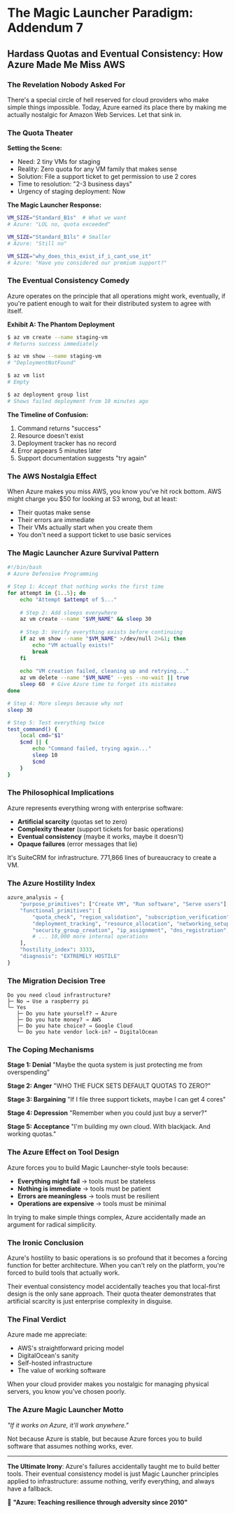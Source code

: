 # The Magic Launcher Paradigm: Addendum 7
## Hardass Quotas and Eventual Consistency: How Azure Made Me Miss AWS

### The Revelation Nobody Asked For

There's a special circle of hell reserved for cloud providers who make simple things impossible. Today, Azure earned its place there by making me actually nostalgic for Amazon Web Services. Let that sink in.

### The Quota Theater

**Setting the Scene:**
- Need: 2 tiny VMs for staging
- Reality: Zero quota for any VM family that makes sense
- Solution: File a support ticket to get permission to use 2 cores
- Time to resolution: "2-3 business days"
- Urgency of staging deployment: Now

**The Magic Launcher Response:**
```bash
VM_SIZE="Standard_B1s"  # What we want
# Azure: "LOL no, quota exceeded"

VM_SIZE="Standard_B1ls" # Smaller
# Azure: "Still no"

VM_SIZE="why_does_this_exist_if_i_cant_use_it"
# Azure: "Have you considered our premium support?"
```

### The Eventual Consistency Comedy

Azure operates on the principle that all operations might work, eventually, if you're patient enough to wait for their distributed system to agree with itself.

**Exhibit A: The Phantom Deployment**
```bash
$ az vm create --name staging-vm
# Returns success immediately

$ az vm show --name staging-vm
# "DeploymentNotFound"

$ az vm list
# Empty

$ az deployment group list
# Shows failed deployment from 10 minutes ago
```

**The Timeline of Confusion:**
1. Command returns "success"
2. Resource doesn't exist
3. Deployment tracker has no record
4. Error appears 5 minutes later
5. Support documentation suggests "try again"

### The AWS Nostalgia Effect

When Azure makes you miss AWS, you know you've hit rock bottom. AWS might charge you $50 for looking at S3 wrong, but at least:

- Their quotas make sense
- Their errors are immediate
- Their VMs actually start when you create them
- You don't need a support ticket to use basic services

### The Magic Launcher Azure Survival Pattern

```bash
#!/bin/bash
# Azure Defensive Programming

# Step 1: Accept that nothing works the first time
for attempt in {1..5}; do
    echo "Attempt $attempt of 5..."
    
    # Step 2: Add sleeps everywhere
    az vm create --name "$VM_NAME" && sleep 30
    
    # Step 3: Verify everything exists before continuing
    if az vm show --name "$VM_NAME" >/dev/null 2>&1; then
        echo "VM actually exists!"
        break
    fi
    
    echo "VM creation failed, cleaning up and retrying..."
    az vm delete --name "$VM_NAME" --yes --no-wait || true
    sleep 60  # Give Azure time to forget its mistakes
done

# Step 4: More sleeps because why not
sleep 30

# Step 5: Test everything twice
test_command() {
    local cmd="$1"
    $cmd || {
        echo "Command failed, trying again..."
        sleep 10
        $cmd
    }
}
```

### The Philosophical Implications

Azure represents everything wrong with enterprise software:
- **Artificial scarcity** (quotas set to zero)
- **Complexity theater** (support tickets for basic operations)
- **Eventual consistency** (maybe it works, maybe it doesn't)
- **Opaque failures** (error messages that lie)

It's SuiteCRM for infrastructure. 771,866 lines of bureaucracy to create a VM.

### The Azure Hostility Index

```python
azure_analysis = {
    "purpose_primitives": ["Create VM", "Run software", "Serve users"],
    "functional_primitives": [
        "quota_check", "region_validation", "subscription_verification",
        "deployment_tracking", "resource_allocation", "networking_setup",
        "security_group_creation", "ip_assignment", "dns_registration",
        # ... 10,000 more internal operations
    ],
    "hostility_index": 3333,
    "diagnosis": "EXTREMELY HOSTILE"
}
```

### The Migration Decision Tree

```
Do you need cloud infrastructure?
├─ No → Use a raspberry pi
└─ Yes
   ├─ Do you hate yourself? → Azure
   ├─ Do you hate money? → AWS
   ├─ Do you hate choice? → Google Cloud
   └─ Do you hate vendor lock-in? → DigitalOcean
```

### The Coping Mechanisms

**Stage 1: Denial**
"Maybe the quota system is just protecting me from overspending"

**Stage 2: Anger**
"WHO THE FUCK SETS DEFAULT QUOTAS TO ZERO?"

**Stage 3: Bargaining**
"If I file three support tickets, maybe I can get 4 cores"

**Stage 4: Depression**
"Remember when you could just buy a server?"

**Stage 5: Acceptance**
"I'm building my own cloud. With blackjack. And working quotas."

### The Azure Effect on Tool Design

Azure forces you to build Magic Launcher-style tools because:
- **Everything might fail** → tools must be stateless
- **Nothing is immediate** → tools must be patient
- **Errors are meaningless** → tools must be resilient
- **Operations are expensive** → tools must be minimal

In trying to make simple things complex, Azure accidentally made an argument for radical simplicity.

### The Ironic Conclusion

Azure's hostility to basic operations is so profound that it becomes a forcing function for better architecture. When you can't rely on the platform, you're forced to build tools that actually work.

Their eventual consistency model accidentally teaches you that local-first design is the only sane approach. Their quota theater demonstrates that artificial scarcity is just enterprise complexity in disguise.

### The Final Verdict

Azure made me appreciate:
- AWS's straightforward pricing model
- DigitalOcean's sanity
- Self-hosted infrastructure
- The value of working software

When your cloud provider makes you nostalgic for managing physical servers, you know you've chosen poorly.

### The Azure Magic Launcher Motto

*"If it works on Azure, it'll work anywhere."*

Not because Azure is stable, but because Azure forces you to build software that assumes nothing works, ever.

---

**The Ultimate Irony**: Azure's failures accidentally taught me to build better tools. Their eventual consistency model is just Magic Launcher principles applied to infrastructure: assume nothing, verify everything, and always have a fallback.

🔄 **"Azure: Teaching resilience through adversity since 2010"**